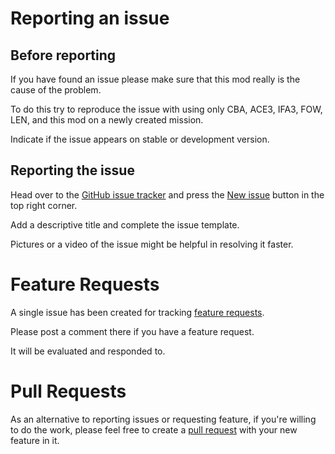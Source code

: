 # Reporting an issue
## Before reporting
If you have found an issue please make sure that this mod really is the cause of the problem.

To do this try to reproduce the issue with using only CBA, ACE3, IFA3, FOW, LEN, and this mod on a newly created mission.

Indicate if the issue appears on stable or development version.


## Reporting the issue
Head over to the [GitHub issue tracker](https://github.com/Drofseh/WW2_ACE3_Tracer_Compat/issues) and press the [New issue](https://github.com/Drofseh/WW2_ACE3_Tracer_Compat/issues/new) button in the top right corner.

Add a descriptive title and complete the issue template.

Pictures or a video of the issue might be helpful in resolving it faster.

# Feature Requests
A single issue has been created for tracking [feature requests](https://github.com/Drofseh/WW2_ACE3_Tracer_Compat/issues/1).

Please post a comment there if you have a feature request.

It will be evaluated and responded to.

# Pull Requests
As an alternative to reporting issues or requesting feature, if you're willing to do the work, please feel free to create a [pull request](https://github.com/Drofseh/WW2_ACE3_Tracer_Compat/pulls) with your new feature in it.
